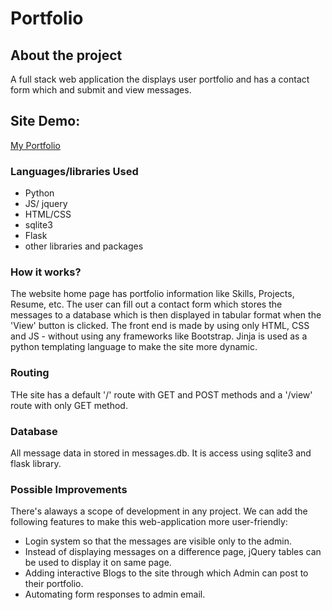 # Portfolio
## About the project
A full stack web application the displays user portfolio and has a contact form which and submit and view messages.
## Site Demo: 
[My Portfolio](https://devansh-portfolio.herokuapp.com/)
### Languages/libraries Used
- Python
- JS/ jquery
- HTML/CSS
- sqlite3
- Flask
- other libraries and packages
### How it works?
The website home page has portfolio information like Skills, Projects, Resume, etc. The user can fill out a contact form which stores the messages to a database which is then displayed in tabular format when the 'View' button is clicked.
The front end is made by using only HTML, CSS and JS - without using any frameworks like Bootstrap. Jinja is used as a python templating language to make the site more dynamic.
### Routing
THe site has a default '/' route with GET and POST methods and a '/view' route with only GET method.
### Database
All message data in stored in messages.db. It is access using sqlite3 and flask library. 
### Possible Improvements
There's alaways a scope of development in any project. We can add the following features to make this web-application more user-friendly:

- Login system so that the messages are visible only to the admin.
- Instead of displaying messages on a difference page, jQuery tables can be used to display it on same page.
- Adding interactive Blogs to the site through which Admin can post to their portfolio.
- Automating form responses to admin email.

